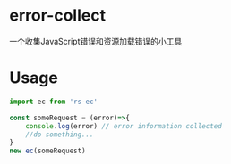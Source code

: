 # error-collect
一个收集JavaScript错误和资源加载错误的小工具

# Usage

```javascript
import ec from 'rs-ec'

const someRequest = (error)=>{
    console.log(error) // error information collected
    //do something...
}
new ec(someRequest)
```

